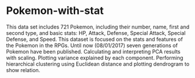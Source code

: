 # Pokemon-with-stat
This data set includes 721 Pokemon, including their number, name, first and second type, and basic stats: HP, Attack, Defense, Special Attack, Special Defense, and Speed. This dataset is focused on the stats and features of the Pokemon in the RPGs. Until now (08/01/2017) seven generations of Pokemon have been published. Calculating and interpreting PCA results with scaling. Plotting variance explained by each component. Performing hierarchical clustering using Euclidean distance and plotting dendrogram to show relation.

